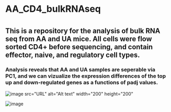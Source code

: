 # AA_CD4_bulkRNAseq
#
## This is a repository for the analysis of bulk RNA seq from AA and UA mice. All cells were flow sorted CD4+ before sequencing, and contain  effector, naive, and regulatory cell types.

### Analysis reveals that AA and UA samples are seperable via PC1, and we can vizualize the expression differences of the top up and down-regulated genes as a functions of padj values.
![image](https://github.com/ryanreis333/AA_CD4_bulkRNAseq/assets/16333059/578b56e1-573a-489b-843a-1e0608b9ef96) src="URL" alt="Alt text" width="200" height="200"

![image](https://github.com/ryanreis333/AA_CD4_bulkRNAseq/assets/16333059/8e5751cb-5c4f-43cf-af92-f81d8cca5331)

